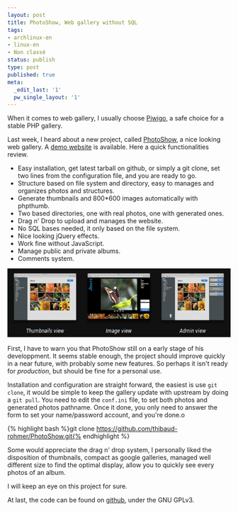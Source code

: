 ```yaml
---
layout: post
title: PhotoShow, Web gallery without SQL
tags:
- archlinux-en
- linux-en
- Non classé
status: publish
type: post
published: true
meta:
  _edit_last: '1'
  pw_single_layout: '1'
---
```

When it comes to web gallery, I usually choose [Piwigo][1], a safe choice for a
stable PHP gallery.

Last week, I heard about a new project, called [PhotoShow][4], a nice
looking web gallery. A [demo website][3] is available. Here a quick functionalities review.

- Easy installation, get latest tarball on github, or simply a git clone, set
  two lines from the configuration file, and you are ready to go.
- Structure based on file system  and directory, easy to manages and organizes
  photos and structures.
- Generate thumbnails and 800\*600 images automatically with phpthumb.
- Two based directories, one with real photos, one with generated ones.
- Drag n' Drop to upload and manages the website.
- No SQL bases needed, it only based on the file system.
- Nice looking jQuery effects.
- Work fine without JavaScript.
- Manage public and private albums.
- Comments system.

<a href="/img/photoshow.png"><img src="/img/photoshow.png" alt="" title="photoshow" width="653" height="155" class="aligncenter size-full wp-image-2559" /></a>

First, I have to warn you that PhotoShow still on a early stage of his
developpment. It seems stable enough, the project should improve quickly in a
near future, with probably some new features. So perhaps it isn't ready for
*production*, but should be fine for a personal use.

Installation and configuration are straight forward, the easiest is use `git
clone`, it would be simple to keep the gallery update with upstream by doing a
`git pull`. You need to edit the `conf.ini` file, to set both photos and
generated photos pathname. Once it done, you only need to answer the form to
set your name/password account, and you're done.o

{% highlight bash %}git clone https://github.com/thibaud-rohmer/PhotoShow.git{% endhighlight %}

Some would appreciate the drag n' drop system, I personally liked the
disposition of thumbnails, compact as google galleries, managed well
different size to find the optimal display, allow you to quickly see every
photos of an album. 

I will keep an eye on this project for sure.

At last, the code can be found on [github][2], under the GNU GPLv3.

[1]: http://piwigo.org/
[2]: https://github.com/thibaud-rohmer/PhotoShow
[3]: http://www.photoshow-gallery.com/demo/
[4]: http://www.photoshow-gallery.com/
